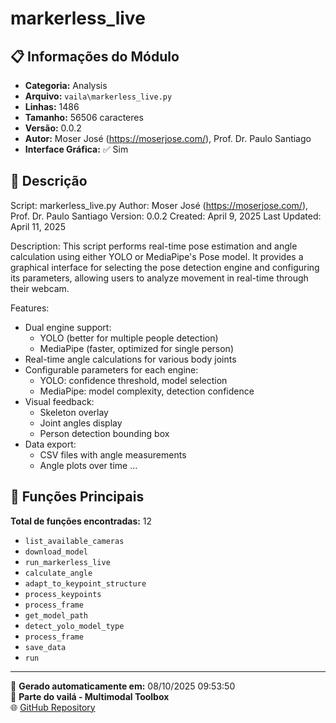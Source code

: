 # markerless_live

## 📋 Informações do Módulo

- **Categoria:** Analysis
- **Arquivo:** `vaila\markerless_live.py`
- **Linhas:** 1486
- **Tamanho:** 56506 caracteres
- **Versão:** 0.0.2
- **Autor:** Moser José (https://moserjose.com/),  Prof. Dr. Paulo Santiago
- **Interface Gráfica:** ✅ Sim

## 📖 Descrição


Script: markerless_live.py
Author: Moser José (https://moserjose.com/),  Prof. Dr. Paulo Santiago
Version: 0.0.2
Created: April 9, 2025
Last Updated: April 11, 2025

Description:
This script performs real-time pose estimation and angle calculation using either YOLO or
MediaPipe's Pose model. It provides a graphical interface for selecting the pose detection
engine and configuring its parameters, allowing users to analyze movement in real-time
through their webcam.

Features:
- Dual engine support:
    - YOLO (better for multiple people detection)
    - MediaPipe (faster, optimized for single person)
- Real-time angle calculations for various body joints
- Configurable parameters for each engine:
    - YOLO: confidence threshold, model selection
    - MediaPipe: model complexity, detection confidence
- Visual feedback:
    - Skeleton overlay
    - Joint angles display
    - Person detection bounding box
- Data export:
    - CSV files with angle measurements
    - Angle plots over time
...

## 🔧 Funções Principais

**Total de funções encontradas:** 12

- `list_available_cameras`
- `download_model`
- `run_markerless_live`
- `calculate_angle`
- `adapt_to_keypoint_structure`
- `process_keypoints`
- `process_frame`
- `get_model_path`
- `detect_yolo_model_type`
- `process_frame`
- `save_data`
- `run`




---

📅 **Gerado automaticamente em:** 08/10/2025 09:53:50  
🔗 **Parte do vailá - Multimodal Toolbox**  
🌐 [GitHub Repository](https://github.com/vaila-multimodaltoolbox/vaila)
